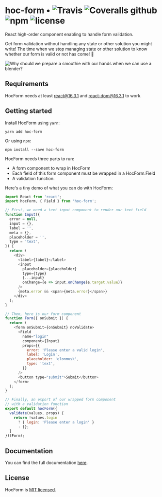 
# hoc-form • ![Travis](https://img.shields.io/travis/pacdiv/hoc-form.svg) ![Coveralls github](https://img.shields.io/coveralls/github/pacdiv/hoc-form.svg) ![npm](https://img.shields.io/npm/v/hoc-form.svg) ![license](https://img.shields.io/github/license/pacdiv/hoc-form.svg)

React high-order component enabling to handle form validation. 

Get form validation without handling any state or other solution you might write! The time when we stop managing state or other solution to know whether our form is valid or not has come! 🚀

![Why should we prepare a smoothie with our hands when we can use a blender?](https://unsplash.com/photos/m741tj4Cz7M)

## Requirements
HocForm needs at least react@16.3.1 and react-dom@16.3.1 to work.

## Getting started
Install HocForm using `yarn`:
```
yarn add hoc-form
```
Or using `npm`:
```
npm install --save hoc-form
```

HocForm needs three parts to run:

 - A form component to wrap in HocForm
 - Each field of this form component must be wrapped in a HocForm.Field
 - A validation function.

Here's a tiny demo of what you can do with HocForm:
```javascript
import React from 'react';
import hocForm, { Field } from 'hoc-form';

// First, we need a text input component to render our text field
function Input({
  error = null,
  input = {},
  label = '',
  meta = {},
  placeholder = '',
  type = 'text',
}) {
  return (
    <div>
      <label>{label}</label>
      <input
        placeholder={placeholder}
        type={type}
        {...input}
        onChange={e => input.onChange(e.target.value)}
      />
      {meta.error && <span>{meta.error}</span>}
    </div>
  );
}

// Then, here is our form component
function Form({ onSubmit }) {
  return (
    <form onSubmit={onSubmit} noValidate>
      <Field
        name="login"
        component={Input}
        props={{
          error: 'Please enter a valid login',
          label: 'Login',
          placeholder: 'elonmusk',
          type: 'text',
        }}
      />
      <button type="submit">Submit</button>
    </form>
  );
}

// Finally, an export of our wrapped form component
// with a validation function
export default hocForm({
  validate(values, props) {
    return !values.login
      ? { login: 'Please enter a login' }
      : {};
  }
})(Form);
```

## Documentation
You can find the full documentation [here](https://pacdiv.gitbook.io/hoc-form/).

  

## License
HocForm is [MIT licensed](https://github.com/pacdiv/hoc-form/blob/master/LICENSE).